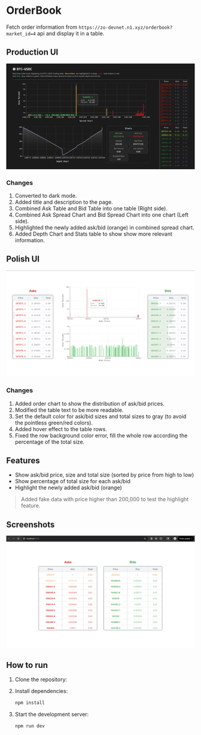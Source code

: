 # OrderBook

Fetch order information from `https://zo-devnet.n1.xyz/orderbook?market_id=4` api and display it in a table.

## Production UI

<div align="center">
    <img src="screenshot3.png" alt="Screenshot" width="600">
</div>

### Changes

1. Converted to dark mode.
2. Added title and description to the page.
3. Combined Ask Table and Bid Table into one table (Right side).
4. Combined Ask Spread Chart and Bid Spread Chart into one chart (Left side).
5. Highlighted the newly added ask/bid (orange) in combined spread chart.
6. Added Depth Chart and Stats table to show show more relevant information.

## Polish UI

<div align="center">
    <img src="screenshot2.png" alt="Screenshot" width="600">
</div>

### Changes

1. Added order chart to show the distribution of ask/bid prices.
2. Modified the table text to be more readable.
3. Set the default color for ask/bid sizes and total sizes to gray (to avoid the pointless green/red colors).
4. Added hover effect to the table rows.
5. Fixed the row background color error, fill the whole row according the percentage of the total size.

## Features

-   Show ask/bid price, size and total size (sorted by price from high to low)
-   Show percentage of total size for each ask/bid
-   Highlight the newly added ask/bid (orange)

> Added fake data with price higher than 200,000 to test the highlight feature.

## Screenshots

<div align="center">
    <img src="screenshot.png" alt="Screenshot" width="600">
</div>

## How to run

1. Clone the repository:
2. Install dependencies:

    ```bash
    npm install
    ```

3. Start the development server:

    ```bash
    npm run dev
    ```
